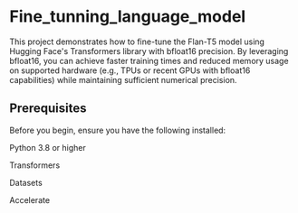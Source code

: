 # Fine_tunning_language_model
This project demonstrates how to fine-tune the Flan-T5 model using Hugging Face's Transformers library with bfloat16 precision. By leveraging bfloat16, you can achieve faster training times and reduced memory usage on supported hardware (e.g., TPUs or recent GPUs with bfloat16 capabilities) while maintaining sufficient numerical precision.
## Prerequisites
Before you begin, ensure you have the following installed:

Python 3.8 or higher

Transformers

Datasets

Accelerate
